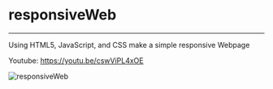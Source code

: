 # responsiveWeb
------------------------
Using HTML5, JavaScript, and CSS make a simple responsive Webpage

Youtube: https://youtu.be/cswViPL4xOE

![responsiveWeb](https://github.com/qkr7391/responsiveWeb/assets/63420534/7ebbcd0a-c466-469d-88ab-4e18e8eff7c2)

